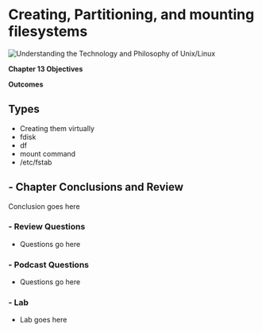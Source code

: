 # Creating, Partitioning, and mounting filesystems
![Understanding the Technology and Philosophy of Unix/Linux](http://imgs.xkcd.com/comics/2038.png "Understanding the Technology and Philosophy of Unix/Linux")

__Chapter 13 Objectives__



__Outcomes__

## Types

   * Creating them virtually
   * fdisk   
   * df
   * mount command
   * /etc/fstab
   
## - Chapter Conclusions and Review

  Conclusion goes here

### - Review Questions

  * Questions go here

### - Podcast Questions

 * Questions go here

### - Lab

 * Lab goes here 